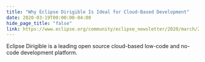```yaml
---
title: "Why Eclipse Dirigible Is Ideal for Cloud-Based Development"
date: 2020-03-19T00:00:00-04:00
hide_page_title: "false"
link: https://www.eclipse.org/community/eclipse_newsletter/2020/march/2.php
---
```

Eclipse Dirigible is a leading open source cloud-based low-code and no-code development platform.  